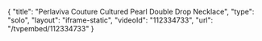{
    "title": "Perlaviva Couture Cultured Pearl Double Drop Necklace",
    "type": "solo",
    "layout": "iframe-static",
    "videoId": "112334733",
    "url": "\/tvpembed\/112334733"
}